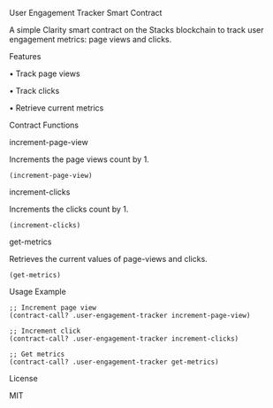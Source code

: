 User Engagement Tracker Smart Contract

A simple Clarity smart contract on the Stacks blockchain to track user engagement metrics: page views and clicks.


Features

•	Track page views

•	Track clicks

•	Retrieve current metrics


Contract Functions

increment-page-view

Increments the page views count by 1.

```
(increment-page-view)
```

increment-clicks

Increments the clicks count by 1.

```Clarity
(increment-clicks)
```

get-metrics

Retrieves the current values of page-views and clicks.

```Clarity
(get-metrics)
```


Usage Example

```Clarity
;; Increment page view
(contract-call? .user-engagement-tracker increment-page-view)

;; Increment click
(contract-call? .user-engagement-tracker increment-clicks)

;; Get metrics
(contract-call? .user-engagement-tracker get-metrics)
```

License

MIT 
